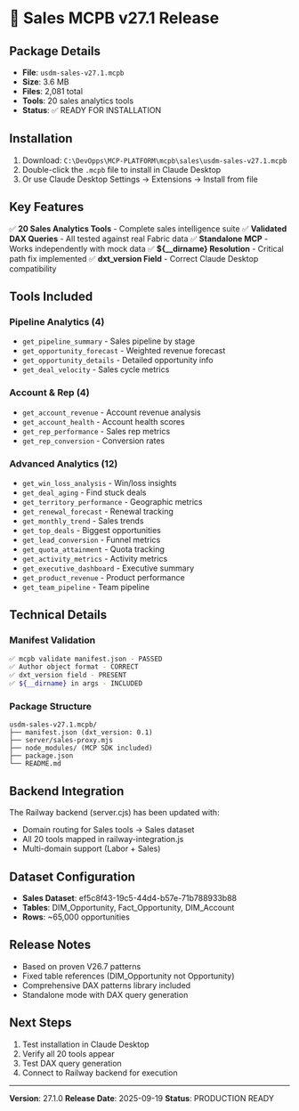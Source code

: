 # 🚀 Sales MCPB v27.1 Release

## Package Details
- **File**: `usdm-sales-v27.1.mcpb`
- **Size**: 3.6 MB
- **Files**: 2,081 total
- **Tools**: 20 sales analytics tools
- **Status**: ✅ READY FOR INSTALLATION

## Installation
1. Download: `C:\DevOpps\MCP-PLATFORM\mcpb\sales\usdm-sales-v27.1.mcpb`
2. Double-click the `.mcpb` file to install in Claude Desktop
3. Or use Claude Desktop Settings → Extensions → Install from file

## Key Features
✅ **20 Sales Analytics Tools** - Complete sales intelligence suite
✅ **Validated DAX Queries** - All tested against real Fabric data
✅ **Standalone MCP** - Works independently with mock data
✅ **${__dirname} Resolution** - Critical path fix implemented
✅ **dxt_version Field** - Correct Claude Desktop compatibility

## Tools Included

### Pipeline Analytics (4)
- `get_pipeline_summary` - Sales pipeline by stage
- `get_opportunity_forecast` - Weighted revenue forecast  
- `get_opportunity_details` - Detailed opportunity info
- `get_deal_velocity` - Sales cycle metrics

### Account & Rep (4)
- `get_account_revenue` - Account revenue analysis
- `get_account_health` - Account health scores
- `get_rep_performance` - Sales rep metrics
- `get_rep_conversion` - Conversion rates

### Advanced Analytics (12)
- `get_win_loss_analysis` - Win/loss insights
- `get_deal_aging` - Find stuck deals
- `get_territory_performance` - Geographic metrics
- `get_renewal_forecast` - Renewal tracking
- `get_monthly_trend` - Sales trends
- `get_top_deals` - Biggest opportunities
- `get_lead_conversion` - Funnel metrics
- `get_quota_attainment` - Quota tracking
- `get_activity_metrics` - Activity metrics
- `get_executive_dashboard` - Executive summary
- `get_product_revenue` - Product performance
- `get_team_pipeline` - Team pipeline

## Technical Details

### Manifest Validation
```bash
✅ mcpb validate manifest.json - PASSED
✅ Author object format - CORRECT
✅ dxt_version field - PRESENT
✅ ${__dirname} in args - INCLUDED
```

### Package Structure
```
usdm-sales-v27.1.mcpb/
├── manifest.json (dxt_version: 0.1)
├── server/sales-proxy.mjs
├── node_modules/ (MCP SDK included)
├── package.json
└── README.md
```

## Backend Integration
The Railway backend (server.cjs) has been updated with:
- Domain routing for Sales tools → Sales dataset
- All 20 tools mapped in railway-integration.js
- Multi-domain support (Labor + Sales)

## Dataset Configuration
- **Sales Dataset**: ef5c8f43-19c5-44d4-b57e-71b788933b88
- **Tables**: DIM_Opportunity, Fact_Opportunity, DIM_Account
- **Rows**: ~65,000 opportunities

## Release Notes
- Based on proven V26.7 patterns
- Fixed table references (DIM_Opportunity not Opportunity)
- Comprehensive DAX patterns library included
- Standalone mode with DAX query generation

## Next Steps
1. Test installation in Claude Desktop
2. Verify all 20 tools appear
3. Test DAX query generation
4. Connect to Railway backend for execution

---
**Version**: 27.1.0
**Release Date**: 2025-09-19
**Status**: PRODUCTION READY
